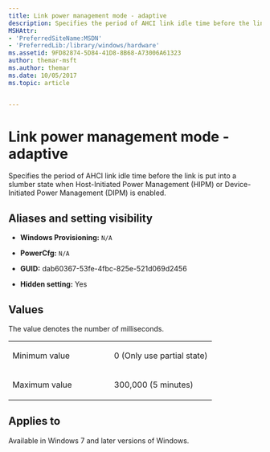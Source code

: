```yaml
---
title: Link power management mode - adaptive
description: Specifies the period of AHCI link idle time before the link is put into a slumber state when Host-Initiated Power Management (HIPM) or Device-Initiated Power Management (DIPM) is enabled.
MSHAttr:
- 'PreferredSiteName:MSDN'
- 'PreferredLib:/library/windows/hardware'
ms.assetid: 9FD82874-5D84-41D8-8B68-A73006A61323
author: themar-msft
ms.author: themar
ms.date: 10/05/2017
ms.topic: article


---
```


# <span id="p_customize_converged.disk_settings_link_power_management_mode_-_adaptive"></span>Link power management mode - adaptive


Specifies the period of AHCI link idle time before the link is put into a slumber state when Host-Initiated Power Management (HIPM) or Device-Initiated Power Management (DIPM) is enabled.

## <span id="Aliases_and_setting_visibility"></span><span id="aliases_and_setting_visibility"></span><span id="ALIASES_AND_SETTING_VISIBILITY"></span>Aliases and setting visibility


-   **Windows Provisioning:** `N/A             `

-   **PowerCfg:** `N/A               `

-   **GUID:** dab60367-53fe-4fbc-825e-521d069d2456

-   **Hidden setting:** Yes

## <span id="Values"></span><span id="values"></span><span id="VALUES"></span>Values


The value denotes the number of milliseconds.

<table>
<colgroup>
<col width="50%" />
<col width="50%" />
</colgroup>
<tbody>
<tr class="odd">
<td><p>Minimum value</p></td>
<td><p>0 (Only use partial state)</p></td>
</tr>
<tr class="even">
<td><p>Maximum value</p></td>
<td><p>300,000 (5 minutes)</p></td>
</tr>
</tbody>
</table>

 

## <span id="Applies_to"></span><span id="applies_to"></span><span id="APPLIES_TO"></span>Applies to


Available in Windows 7 and later versions of Windows.
